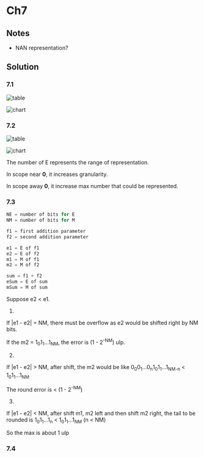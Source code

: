 # Ch7
## Notes
* NAN representation?
## Solution
### 7.1
![table](./images/no_zero_chart.jpg)

![chart](./images/no_zero_axis.jpg)
### 7.2
![table](./images/7_2_chart.jpg)

![chart](./images/7_2_axis.jpg)

The number of E represents the range of representation.

In scope near __0__, it increases granularity.

In scope away __0__, it increase max number that could be represented.
### 7.3
``` c
NE = number of bits for E
NM = number of bits for M

f1 = first addition parameter
f2 = second addition parameter

e1 = E of f1
e2 = E of f2
m1 = M of f1
m2 = M of f2

sum = f1 + f2
eSum = E of sum
mSum = M of sum
```
Suppose e2 < e1.

1)
If |e1 - e2| = NM, there must be overflow as e2 would be shifted right by NM bits.

If the m2 = 1<sub>0</sub>1<sub>1</sub>...1<sub>NM</sub>, the error is (1 - 2<sup>-NM</sup>) ulp.

2)
If |e1 - e2| > NM, after shift, the m2 would be like 0<sub>0</sub>0<sub>1</sub>...0<sub>n</sub>1<sub>0</sub>1<sub>1</sub>...1<sub>NM-n</sub> < 1<sub>0</sub>1<sub>1</sub>...1<sub>NM</sub>

The round error is < (1 - 2<sup>-NM</sup>)

3)
If |e1 - e2| < NM, after shift m1, m2 left and then shift m2 right,
the tail to be rounded is
1<sub>0</sub>1<sub>1</sub>...1<sub>n</sub> < 1<sub>0</sub>1<sub>1</sub>...1<sub>NM</sub> (n < NM)

So the max is about 1 ulp
### 7.4
